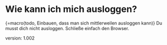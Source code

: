 # Wie kann ich mich ausloggen?

{=macro(todo, Einbauen, dass man sich mittlerweilen ausloggen kann)}
Du musst dich nicht ausloggen.
Schließe einfach den Browser.

version: 1.002

